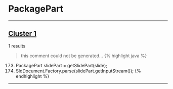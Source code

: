 # PackagePart

***

## [Cluster 1](./1)
1 results
> this comment could not be generated...
{% highlight java %}
173. PackagePart slidePart = getSlidePart(slide);
175.   SldDocument.Factory.parse(slidePart.getInputStream());
{% endhighlight %}

***

